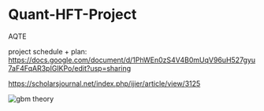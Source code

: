 # Quant-HFT-Project
AQTE

project schedule + plan: https://docs.google.com/document/d/1PhWEn0zS4V4B0mUqV96uH527gyu7aF4FqAR3pIGIKPo/edit?usp=sharing

https://scholarsjournal.net/index.php/ijier/article/view/3125


![gbm theory](https://github.com/user-attachments/assets/bdfe0b7e-09ae-4441-8090-5ad18ebe3381)
